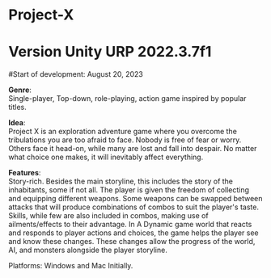 # Project-X
# Version Unity URP 2022.3.7f1

#Start of development: August 20, 2023

<b>Genre</b>:<br/>
Single-player, Top-down, role-playing, action game inspired by popular titles.

<b>Idea</b>:<br/>
Project X is an exploration adventure game where you overcome the tribulations you are too afraid to face.
Nobody is free of fear or worry. Others face it head-on, while many are lost and fall into despair.
No matter what choice one makes, it will inevitably affect everything.

<b>Features</b>:<br/>
Story-rich. Besides the main storyline, this includes the story of the inhabitants, some if not all.
The player is given the freedom of collecting and equipping different weapons.
Some weapons can be swapped between attacks that will produce combinations of combos to suit the player's taste.
Skills, while few are also included in combos, making use of ailments/effects to their advantage.
In A Dynamic game world that reacts and responds to player actions and choices, the game helps the player see and know these changes.
These changes allow the progress of the world, AI, and monsters alongside the player storyline. 

Platforms:
Windows and Mac Initially.


